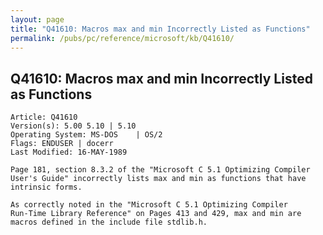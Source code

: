 ```yaml
---
layout: page
title: "Q41610: Macros max and min Incorrectly Listed as Functions"
permalink: /pubs/pc/reference/microsoft/kb/Q41610/
---
```


## Q41610: Macros max and min Incorrectly Listed as Functions

	Article: Q41610
	Version(s): 5.00 5.10 | 5.10
	Operating System: MS-DOS    | OS/2
	Flags: ENDUSER | docerr
	Last Modified: 16-MAY-1989
	
	Page 181, section 8.3.2 of the "Microsoft C 5.1 Optimizing Compiler
	User's Guide" incorrectly lists max and min as functions that have
	intrinsic forms.
	
	As correctly noted in the "Microsoft C 5.1 Optimizing Compiler
	Run-Time Library Reference" on Pages 413 and 429, max and min are
	macros defined in the include file stdlib.h.
